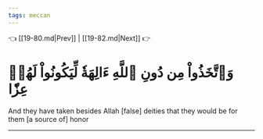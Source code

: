 ```yaml
---
tags: meccan
---
```


👈 [[19-80.md|Prev]] | [[19-82.md|Next]] 👉

# وَٱتَّخَذُواْ مِن دُونِ ٱللَّهِ ءَالِهَةٗ لِّيَكُونُواْ لَهُمۡ عِزّٗا

And they have taken besides Allah [false] deities that they would be for them [a source of] honor

---


